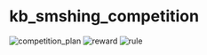 # kb_smshing_competition
![competition_plan](https://user-images.githubusercontent.com/59334939/75552392-8e1c8d80-5a79-11ea-93c5-d79909f3f201.png)
![reward](https://user-images.githubusercontent.com/59334939/75552399-907ee780-5a79-11ea-897e-fea56aa787fd.png)
![rule](https://user-images.githubusercontent.com/59334939/75552401-9248ab00-5a79-11ea-95eb-28df5e89b893.png)
